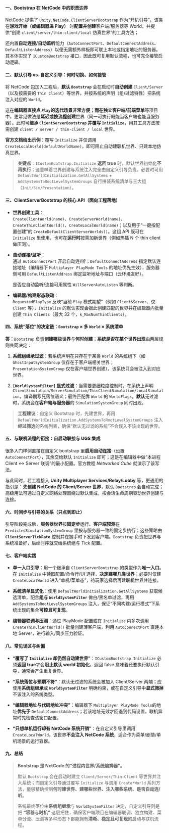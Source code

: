 #### 一、Bootstrap 在 NetCode 中的职责边界

NetCode 提供了 `Unity.NetCode.ClientServerBootstrap` 作为“开机引导”。该类在**游戏开始（或编辑器进 Play）** 时**配置并创建**客户端/服务器等 World，并提供“创建 `client/server/thin-client/local` 仿真世界”的工具方法；

还内置**自动连接/自动监听**能力（`AutoConnectPort`、`DefaultConnectAddress`、`DefaultListenAddress`）以便无需额外样板即可联上本地或指定地址的服务器。其本体实现了 `ICustomBootstrap` 接口，因此既可复用默认流程，也可完全接管启动逻辑。


#### 二、默认引导 vs. 自定义引导：何时切换、如何接管

将 NetCode 包加入工程后，**默认 `Bootstrap`** 会在启动时**自动创建** `Client/Server`（以及按需要的 `Thin Client`）等世界，并按系统的声明（组/过滤特性）把系统注入对应的 `World`。

这在**编辑器直接点 `Play`**的迭代场景非常方便；而在**独立客户端/前端菜单**等项目中，更常见做法是**延迟或按流程创建**世界（同一可执行既能当客户端也能当服务器）。此时可**继承 `ClientServerBootstrap` 并覆写 `Initialize`**，用其工具方法按需创建 `client / server / thin-client / local` 世界。

**官方文档给出示例**：覆写 `Initialize` 并仅调用 `CreateLocalWorld(defaultWorldName)`，即可阻止自动建联机世界、只建本地仿真世界。

> **关键点**：`ICustomBootstrap.Initialize` **返回 true** 时，默认世界初始化**不再执行**；这意味着世界创建与系统注入完全由自定义引导负责。必要时可用 `DefaultWorldInitialization.GetAllSystems` + `AddSystemsToRootLevelSystemGroups` 自行拼装系统清单与三大组（`Init/Sim/Presentation`）。

#### 三、ClientServerBootstrap 的核心 API（面向工程落地）

- **世界创建工具**：  
    `CreateClientWorld(name)`、`CreateServerWorld(name)`、`CreateThinClientWorld()`、`CreateLocalWorld(name)`；以及用于“一键按配置创建”的 `CreateDefaultClientServerWorlds()`。这组 API 既可在 `Initialize` 里使用，也可在**运行时**按需加新世界（例如热插 N 个 thin client 做压测）。
    
- **自动连接/监听**：  
    通过 `AutoConnectPort` 开启自动连/听；`DefaultConnectAddress` 指定默认连接地址（编辑器下 `Multiplayer PlayMode Tools` 的地址优先生效），服务器侧可用 `DefaultListenAddress` 绑定监听地址与端口（云环境友好）。
    
    是否应自动监听/连接可用属性 `WillServerAutoListen` 等判断。
    
- **编辑器/构建形态联动**：  
    `RequestedPlayType` 反映“当前 `Play` 模式期望”（例如 `Client&Server`、仅 `Client` 等），`Initialize` 的默认实现会据此创建匹配的世界并在编辑器内批量创建 `Thin Clients`（最大 32 个，`k_MaxNumThinClients`）。
    

#### 四、系统“落位”的决定链：`Bootstrap` × 多 `World` × 系统清单

**答：**`Bootstrap` 负责**创建哪些世界**与**何时创建**；**系统是否在某个世界出现**由两层规则共同决定：

1. **系统组继承过滤**：若系统声明在只存在于某类 `World` 的系统组下（如 `GhostInputSystemGroup` 仅存在于客户端相关世界；`PresentationSystemGroup` 仅在客户端世界创建），该系统只会被注入到对应世界。
    
2. **`[WorldSystemFilter]` 显式过滤**：当需要更细粒度控制时，在系统上声明 `ClientSimulation/ServerSimulation/ThinClientSimulation/LocalSimulation`，编译期写死落位语义；最终匹配靠 `World` 的 `WorldFlags`。**默认**无过滤时，系统会在**客户端与服务器**的 `SimulationSystemGroup` 同时出现。
    

> **工程建议**：自定义 Bootstrap 时，先建世界，再用 `DefaultWorldInitialization.AddSystemsToRootLevelSystemGroups` 注入**经过筛选**的系统列表，确保“默认无过滤的系统”不会误入不该出现的世界。

#### 五、与联机流程的衔接：自启动联接与 UGS 集成

很多入门样例直接在自定义 bootstrap 里**启用自动连接**（设置 `AutoConnectPort`），其余交给默认 `Initialize` 即可；这是在编辑器中做“本进程 Client ↔ Server 联调”的最小配置。官方教程 _Networked Cube_ 就演示了该写法。

与此同时，若工程接入 **Unity Multiplayer Services/Relay/Lobby** 等，更通用的指引是：**先创建 NetCode 的 Client/Server 世界**，默认 `Bootstrap` 会自动完成；高级用法可通过自定义网络处理器绕过默认集成，按会话生命周期驱动世界创建与连接。

#### 六、时间步与引导的关系（只点到即止）

引导阶段完成后，**服务器世界**按**固定步**运行、**客户端预测**在 `PredictedSimulationSystemGroup` 里按与服务器一致的固定步执行；这些策略由 **`ClientServerTickRate`** 控制并在握手时下发到客户端。`Bootstrap` 负责把世界与系统准备好，后续时序就交给系统组与 Tick 配置。

#### 七、客户端实践

- **单一入口引导**：用一个继承自 `ClientServerBootstrap` 的类型作为**唯一入口**。在 `Initialize` 中读取配置/命令行/UI 选择，**决定建哪几类世界**；必要时仅建 `CreateLocalWorld` 进入“单机/菜单态”，待玩家选择后再建联机世界并连接。
    
- **系统清单显式化**：使用 `DefaultWorldInitialization.GetAllSystems` 获取候选清单，配合**组与 `WorldSystemFilter`** 做白/黑名单过滤，再用 `AddSystemsToRootLevelSystemGroups` 注入，保证“不同构建/运行模式”下系统出现的集合**可控且可复现**。
    
- **编辑器联调与压测**：通过 PlayMode 配置或在 `Initialize` 内多次调用 `CreateThinClientWorld()` 批量创建薄客户端，利用 `AutoConnectPort` 直连本地 Server，进行输入/同步压力验证。

#### 八、常见误区与纠偏

- **“覆写了 `Initialize` 却仍然自动建世界”**：`ICustomBootstrap.Initialize` 必须**返回 true**才会**阻止默认 world 初始化**。返回 false 意味着还要执行默认引导，通常会产生重复世界。
    
- **“系统落位与预期不符”**：默认无过滤的系统会被加入 Client/Server 两端；应使用**系统组继承**或 **`WorldSystemFilter`** 明确约束，或在自定义引导中**显式筛掉**不该注入的系统类型。
    
- **“编辑器地址与代码地址冲突”**：编辑器下 `Multiplayer PlayMode Tools`的地址**优先于** `DefaultConnectAddress`；若该地址无效才回退到代码设置。联机异常时先检查该窗口配置。
    
- **“只想单机运行却有 NetCode 系统开销”**：在自定义引导里调用 `CreateLocalWorld`，该世界**不会注入 NetCode 系统**，适合作为菜单/剧情/单机场景的运行容器。

#### 九、总结

> **Bootstrap 是 NetCode 的“进程内世界/系统编排器”。** 
> 
> 默认 `Bootstrap` 会在启动时建立 `Client/Server/Thin-Client` 等世界并注入系统；而自定义引导通过覆写 `Initialize` 与调用 `Create*World` 系列方法，能够精确控制**何时建世界、建哪些世界、注入哪些系统、是否自动连/听**。
> 
> 系统最终落位由**系统组继承**与 **`WorldSystemFilter`** 决定，自定义引导则是把 **“容器与时机”** 这层把住，确保客户端项目在编辑器联调、独立构建、菜单分流、压测等多种形态下都能拥有**清晰、稳定且可复现**的启动与联机流程。